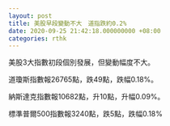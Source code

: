 ```yaml
---
layout: post
title: 美股早段變動不大　道指跌約0.2%
date: 2020-09-25 21:42:18.000000000 +08:00
categories: rthk
---
```


美股3大指數初段個別發展，但變動幅度不大。

道瓊斯指數報26765點，跌49點，跌幅0.18%。

納斯達克指數報10682點，升10點，升幅0.09%。

標準普爾500指數報3240點，跌5點，跌幅0.18%
